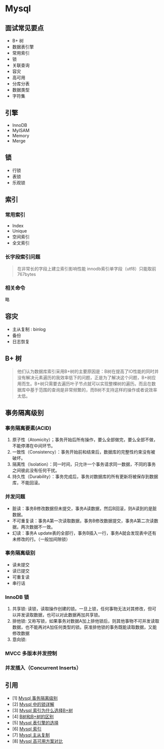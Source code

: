 # Mysql

## 面试常见要点

- B+ 树
- 数据表引擎
- 常用索引
- 锁
- 关联查询
- 容灾
- 高可用
- 分库分表
- 数据类型
- 字符集

## 引擎

- InnoDB
- MyISAM
- Memory
- Merge

## 锁

- 行锁
- 表锁
- 乐观锁

## 索引

### 常用索引

- Index
- Unique
- 空间索引
- 全文索引

### 长字段索引问题

> 在非常长的字段上建立索引影响性能
> innodb索引单字段（utf8）只能取前767bytes

### 相关命令

略

## 容灾

- 主从复制 : binlog
- 备份
- 日志恢复




## B+ 树

> 他们认为数据库索引采用B+树的主要原因是：B树在提高了IO性能的同时并没有解决元素遍历的我效率低下的问题，正是为了解决这个问题，B+树应用而生。B+树只需要去遍历叶子节点就可以实现整棵树的遍历。而且在数据库中基于范围的查询是非常频繁的，而B树不支持这样的操作或者说效率太低。


## 事务隔离级别

### 事务隔离要素(ACID)

1. 原子性（Atomicity）；事务开始后所有操作，要么全部做完，要么全部不做，不能停滞在中间环节。
1. 一致性（Consistency）：事务开始前和结束后，数据库的完整性约束没有被破坏。
1. 隔离性（Isolation）：同一时间，只允许一个事务请求同一数据，不同的事务之间彼此没有任何干扰。
1. 持久性（Durability）：事务完成后，事务对数据库的所有更新将被保存到数据库，不能回滚。

### 并发问题

- 脏读：事务B修改数据但未提交，事务A读数据，然后B回滚，则A读到的是脏数据。
- 不可重复读：事务A第一次读取数据，事务B修改数据提交，事务A第二次读数据，两次数据不一致。
- 幻读：事务A update表的全部行，事务B插入一行，事务A就会发现表中还有未修改的行。（一般加间隙锁）

### 事务隔离级别

- 读未提交
- 读已提交
- 可重复读
- 串行话

### InnoDB 锁

1. 共享锁: 读锁，读取操作创建的锁。一旦上锁，任何事物无法对其修改，但可以并发读取数据，也可以对此数据再加共享锁。
1. 排他锁: 又称写锁，如果事务对数据A加上排他锁后，则其他事物不可并发读取数据，也不能再对A加任何类型的锁。获准排他锁的事务既能读取数据，又能修改数据
1. 意向锁:

### MVCC 多版本并发控制

### 并发插入（Concurrent Inserts）

## 引用

* [1] [Mysql 事务隔离级别](https://www.cnblogs.com/chafanbusi/p/10657478.html)
* [2] [Mysql 中的锁详解](https://www.cnblogs.com/jpfss/p/8890250.html)
* [3] [Mysql 索引为什么选择B+树](https://www.cnblogs.com/tiancai/p/9024351.html)
* [4] [B树和B+树的区别](https://www.cnblogs.com/xueqiuqiu/articles/8779029.html)
* [5] [Mysql 表引擎的选择](https://www.cnblogs.com/jswang/p/6923911.html)
* [6] [Mysql 索引](https://www.cnblogs.com/Aiapple/p/5693239.html)
* [7] [Mysql 主从复制](https://www.cnblogs.com/jianmingyuan/p/10903682.html)
* [8] [Mysql 高可用方案对比](https://blog.csdn.net/yzj5208/article/details/81288436)
